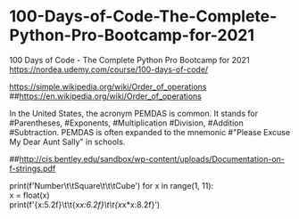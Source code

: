 # 100-Days-of-Code-The-Complete-Python-Pro-Bootcamp-for-2021

100 Days of Code - The Complete Python Pro Bootcamp for 2021
https://nordea.udemy.com/course/100-days-of-code/

https://simple.wikipedia.org/wiki/Order_of_operations
##https://en.wikipedia.org/wiki/Order_of_operations

In the United States, the acronym PEMDAS is common. 
It stands for 
#Parentheses, 
#Exponents, 
#Multiplication
#Division, 
#Addition
#Subtraction.
PEMDAS is often expanded to the mnemonic 
#"Please Excuse My Dear Aunt Sally" 
in schools.

##http://cis.bentley.edu/sandbox/wp-content/uploads/Documentation-on-f-strings.pdf

print(f'Number\t\tSquare\t\t\tCube') 
for x in range(1, 11):     
    x = float(x)     
    print(f'{x:5.2f}\t\t{x*x:6.2f}\t\t{x*x*x:8.2f}')


